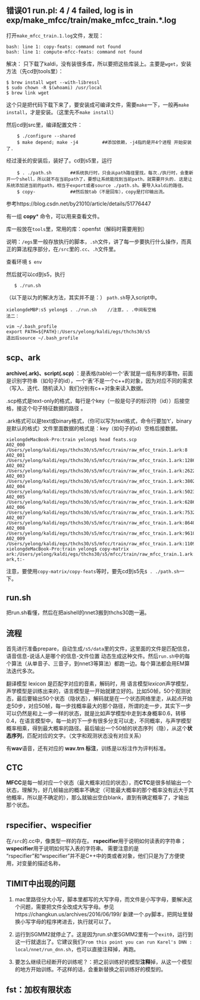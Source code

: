 ## 错误01 run.pl: 4 / 4 failed, log is in exp/make_mfcc/train/make_mfcc_train.*.log
打开`make_mfcc_train.1.log`文件，发现：

    bash: line 1: copy-feats: command not found
    bash: line 1: compute-mfcc-feats: command not found
解决：
    只下载了kaldi，没有装很多库，所以要把这些库装上。主要是`wget`，安装方法（先cd到tools里）：
    
    $ brew install wget --with-libressl
    $ sudo chown -R $(whoami) /usr/local
    $ brew link wget
这个只是把代码下载下来了，要安装成可编译文件，需要`make`一下，一般再`make install`，才是安装。（这里先不`make install`）

然后cd到src里，编译配置文件：
        
        $ ./configure --shared  
        $ make depend; make -j4         ##添加依赖，-j4指的是开4个进程 开始安装了.
经过漫长的安装后，装好了。cd到s5里，运行
        
        $ . ./path.sh       ##系统执行时，只会从path路径里找，每次./执行时，会重新开一个shell，所以就不在当前path了，要想让系统能找到当前path，就需要开头的. 这是让系统添加进当前的path，相当于export或者source ./path.sh。要导入kaldi的路径。
        $ copy-             ##然后按tab（不是回车），copy是打印输出流。
参考https://blog.csdn.net/by21010/article/details/51776447

有一组 **copy*** 命令，可以用来查看文件。
    
库一般放在`tools`里，常用的库：openfst（解码时需要用到）

说明：`/egs`里一般存放执行的脚本，`.sh`文件，讲了每一步要执行什么操作，而真正的算法程序部分，在`/src`里的`.cc`、`.h`文件里。

查看环境 `$ env`

然后就可以cd到s5，执行
       
       $ ./run.sh

（以下是以为的解决方法，其实并不是：）
    `path.sh`导入script中。

    xielongdeMBP:s5 yelong$ . ./run.sh    //注意，. .中间有空格
    法二：
    
    vim ~/.bash_profile
    export PATH=${PATH}:/Users/yelong/kaldi/egs/thchs30/s5
    退出后source ~/.bash_profile 

## scp、ark
**archive(.ark)、script(.scp)** ：是表格(table)一个‘表’就是一组有序的事物，前面是识别字符串（如句子的id），一个‘表’不是一个c++的对象，因为对应不同的需求（写入、迭代、随机读入）我们分别有c++对象来读入数据。

.scp格式是text-only的格式，每行是个key（一般是句子的标识符（id））后接空格，接这个句子特征数据的路径 。

.ark格式可以是text或binary格式，（你可以写为text格式，命令行要加‘t’，binary是默认的格式）文件里面数据的格式是：key（如句子的id）空格后接数据。

    xielongdeMacBook-Pro:train yelong$ head feats.scp 
    A02_000 /Users/yelong/kaldi/egs/thchs30/s5/mfcc/train/raw_mfcc_train.1.ark:8
    A02_001 /Users/yelong/kaldi/egs/thchs30/s5/mfcc/train/raw_mfcc_train.1.ark:12868
    A02_002 /Users/yelong/kaldi/egs/thchs30/s5/mfcc/train/raw_mfcc_train.1.ark:26222
    A02_003 /Users/yelong/kaldi/egs/thchs30/s5/mfcc/train/raw_mfcc_train.1.ark:38029
    A02_004 /Users/yelong/kaldi/egs/thchs30/s5/mfcc/train/raw_mfcc_train.1.ark:50239
    A02_005 /Users/yelong/kaldi/egs/thchs30/s5/mfcc/train/raw_mfcc_train.1.ark:62865
    A02_006 /Users/yelong/kaldi/egs/thchs30/s5/mfcc/train/raw_mfcc_train.1.ark:75322
    A02_007 /Users/yelong/kaldi/egs/thchs30/s5/mfcc/train/raw_mfcc_train.1.ark:86401
    A02_008 /Users/yelong/kaldi/egs/thchs30/s5/mfcc/train/raw_mfcc_train.1.ark:96102
    A02_009 /Users/yelong/kaldi/egs/thchs30/s5/mfcc/train/raw_mfcc_train.1.ark:110912
    xielongdeMacBook-Pro:train yelong$ copy-matrix ark:/Users/yelong/kaldi/egs/thchs30/s5/mfcc/train/raw_mfcc_train.1.ark:8 ark,t:-
注意，要使用`copy-matrix/copy-feats`等时，要先cd到s5先`$ . ./path.sh`一下。
    
    
 ## run.sh
 把run.sh看懂，然后在把aishell的nnet3搬到thchs30跑一遍。
 
 ## 流程
首先进行准备prepare，自动生成`/s5/data`里的文件，这里面的文件是匹配信息，语音信息-说话人是哪个的信息-文件位置 动态生成这种文件。然后`run.sh`中的每个算法（从单音子、三音子，到nnet3等算法）都跑一边。每个算法都会用EM算法迭代多次。
 
翻译模型 lexicon 是匹配字对应的音素，解码时，用 语言模型*lexicon*声学模型，声学模型是训练出来的，语言模型是一开始就建立好的。比如50帧，50个观测状态，最后要输出50个状态（隐状态），解码就是在一个状态网络里走，从起点开始走50步，对应50帧，每一步找概率最大的那个路径，所谓的走一步，其实下一步可以仍然是和上一步一样的状态，就是比如声学模型中走到本身概率0.6，转移0.4，在语言模型中，每一处的下一步有很多分支可以走，不同概率，与声学模型概率相乘，得到最大概率的路径。最后输出一个50帧的状态序列（隐），从这个**状态序列**，匹配对应的文字。（文字和观测状态没有对应关系）
 
 有**wav**语音，还有对应的 **wav.trn 标注**，训练是以标注作为评判标准。

## CTC
**MFCC**是每一帧对应一个状态（最大概率对应的状态），而**CTC**是很多帧输出一个状态，理解为，好几帧输出的概率不确定（可能最大概率的那个概率没有远大于其他概率，所以是不确定的），那么就输出空白blank，直到有确定概率了，才输出那个状态。

## rspecifier、wspecifier
在`/src`的.cc中，像类型一样的存在。
**rspecifier**用于说明如何读表的字符串；
**wspecifier**用于说明如何写入表的字符串。
需要注意的是 “rspecifier”和“wspecifier”并不是C++中的类或者对象，他们只是为了方便使用，对变量的描述名称，

## TIMIT中出现的问题
1. mac里路径分大小写，脚本里都写的大写字母，而文件是小写字母，要解决这个问题，需要把文件全改成大写字母。参见https://changkun.us/archives/2016/06/199/ 新建一个.py脚本，把网址里替换小写字母的程序拷进去，执行就可以了。

2. 运行到SGMM2就停止了。这是因为run.sh里SGMM2里有一个`exit0`，运行到这一行就退出了。它建议我们`From this point you can run Karel's DNN : local/nnet/run_dnn.sh`，也可以直接注释掉，再跑。

3. 要怎么继续已经断开的训练呢？：把之前训练好的模型**注释**掉，从这一个模型的地方开始训练。不这样的话，会重新替换之前训练好的模型的。

## fst：加权有限状态
